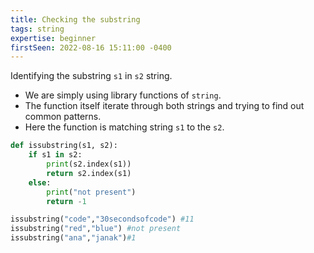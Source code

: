 ```yaml
---
title: Checking the substring
tags: string
expertise: beginner
firstSeen: 2022-08-16 15:11:00 -0400
---
```


Identifying the substring `s1` in `s2` string.

- We are simply using library functions of `string`.
- The function itself iterate through both strings and trying to find out common patterns.
- Here the function is matching string `s1` to the `s2`. 

```py
def issubstring(s1, s2):
    if s1 in s2:
        print(s2.index(s1))
        return s2.index(s1)
    else:
        print("not present")
        return -1
```

```py
issubstring("code","30secondsofcode") #11
issubstring("red","blue") #not present
issubstring("ana","janak")#1
```
